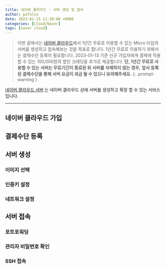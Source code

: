 ```yaml
---
title: 네이버 클라우드 - 서버 생성 및 접속
author: pofolco
date: 2023-01-15 11:30:00 +0900
categories: [Cloud/Naver]
tags: [naver cloud]
---
```


> 이번 글에서는 [네이버 클라우드](https://www.ncloud.com)에서 1년간 무료로 이용할 수 있는 Micro 타입의 서버를 생성하고
> 접속해보는 것을 목표로 합니다. 1년간 무료로 이용하기 위해서는 결제수단 등록이 필요합니다.
> 2023-01-13 기준 신규 가입자에게 결제에 적용할 수 있는 100,000원의 할인 크레딧을 추가로 제공합니다.
> **단, 1년간 무료로 사용할 수 있는 서버는 무료기간이 종료된 뒤 서버를 삭제하지 않는 경우,**
> **앞서 등록된 결제수단을 통해 서버 요금이 과금 될 수 있으니 유의해주세요.**
{: .prompt-warning }

[네이버 클라우드 서버](https://www.ncloud.com/product/compute/server) 는 네이버 클라우드 상에 서버를 생성하고 확장 할 수 있는 서비스입니다.

___

## 네이버 클라우드 가입

## 결제수단 등록

## 서버 생성
### 이미지 선택
### 인증키 설정
### 네트워크 설정

## 서버 접속
### 포트포워딩
### 관리자 비밀번호 확인
### SSH 접속
